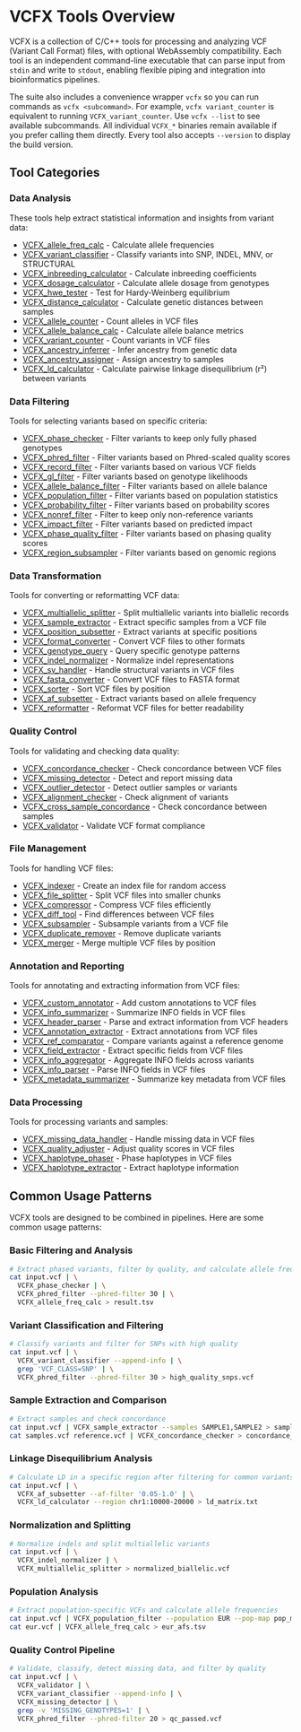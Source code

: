 # VCFX Tools Overview

VCFX is a collection of C/C++ tools for processing and analyzing VCF (Variant Call Format) files, with optional WebAssembly compatibility. Each tool is an independent command-line executable that can parse input from `stdin` and write to `stdout`, enabling flexible piping and integration into bioinformatics pipelines.

The suite also includes a convenience wrapper `vcfx` so you can run commands as `vcfx <subcommand>`. For example, `vcfx variant_counter` is equivalent to running `VCFX_variant_counter`. Use `vcfx --list` to see available subcommands. All individual `VCFX_*` binaries remain available if you prefer calling them directly.
Every tool also accepts `--version` to display the build version.

## Tool Categories

### Data Analysis

These tools help extract statistical information and insights from variant data:

- [VCFX_allele_freq_calc](VCFX_allele_freq_calc.md) - Calculate allele frequencies
- [VCFX_variant_classifier](VCFX_variant_classifier.md) - Classify variants into SNP, INDEL, MNV, or STRUCTURAL
- [VCFX_inbreeding_calculator](VCFX_inbreeding_calculator.md) - Calculate inbreeding coefficients
- [VCFX_dosage_calculator](VCFX_dosage_calculator.md) - Calculate allele dosage from genotypes
- [VCFX_hwe_tester](VCFX_hwe_tester.md) - Test for Hardy-Weinberg equilibrium
- [VCFX_distance_calculator](VCFX_distance_calculator.md) - Calculate genetic distances between samples
- [VCFX_allele_counter](VCFX_allele_counter.md) - Count alleles in VCF files
- [VCFX_allele_balance_calc](VCFX_allele_balance_calc.md) - Calculate allele balance metrics
- [VCFX_variant_counter](VCFX_variant_counter.md) - Count variants in VCF files
- [VCFX_ancestry_inferrer](VCFX_ancestry_inferrer.md) - Infer ancestry from genetic data
- [VCFX_ancestry_assigner](VCFX_ancestry_assigner.md) - Assign ancestry to samples
- [VCFX_ld_calculator](VCFX_ld_calculator.md) - Calculate pairwise linkage disequilibrium (r²) between variants

### Data Filtering

Tools for selecting variants based on specific criteria:

- [VCFX_phase_checker](VCFX_phase_checker.md) - Filter variants to keep only fully phased genotypes
- [VCFX_phred_filter](VCFX_phred_filter.md) - Filter variants based on Phred-scaled quality scores
- [VCFX_record_filter](VCFX_record_filter.md) - Filter variants based on various VCF fields
- [VCFX_gl_filter](VCFX_gl_filter.md) - Filter variants based on genotype likelihoods
- [VCFX_allele_balance_filter](VCFX_allele_balance_filter.md) - Filter variants based on allele balance
- [VCFX_population_filter](VCFX_population_filter.md) - Filter variants based on population statistics
- [VCFX_probability_filter](VCFX_probability_filter.md) - Filter variants based on probability scores
- [VCFX_nonref_filter](VCFX_nonref_filter.md) - Filter to keep only non-reference variants
- [VCFX_impact_filter](VCFX_impact_filter.md) - Filter variants based on predicted impact
- [VCFX_phase_quality_filter](VCFX_phase_quality_filter.md) - Filter variants based on phasing quality scores
- [VCFX_region_subsampler](VCFX_region_subsampler.md) - Filter variants based on genomic regions

### Data Transformation

Tools for converting or reformatting VCF data:

- [VCFX_multiallelic_splitter](VCFX_multiallelic_splitter.md) - Split multiallelic variants into biallelic records
- [VCFX_sample_extractor](VCFX_sample_extractor.md) - Extract specific samples from a VCF file
- [VCFX_position_subsetter](VCFX_position_subsetter.md) - Extract variants at specific positions
- [VCFX_format_converter](VCFX_format_converter.md) - Convert VCF files to other formats
- [VCFX_genotype_query](VCFX_genotype_query.md) - Query specific genotype patterns
- [VCFX_indel_normalizer](VCFX_indel_normalizer.md) - Normalize indel representations
- [VCFX_sv_handler](VCFX_sv_handler.md) - Handle structural variants in VCF files
- [VCFX_fasta_converter](VCFX_fasta_converter.md) - Convert VCF files to FASTA format
- [VCFX_sorter](VCFX_sorter.md) - Sort VCF files by position
- [VCFX_af_subsetter](VCFX_af_subsetter.md) - Extract variants based on allele frequency
- [VCFX_reformatter](VCFX_reformatter.md) - Reformat VCF files for better readability

### Quality Control

Tools for validating and checking data quality:

- [VCFX_concordance_checker](VCFX_concordance_checker.md) - Check concordance between VCF files
- [VCFX_missing_detector](VCFX_missing_detector.md) - Detect and report missing data
- [VCFX_outlier_detector](VCFX_outlier_detector.md) - Detect outlier samples or variants
- [VCFX_alignment_checker](VCFX_alignment_checker.md) - Check alignment of variants
- [VCFX_cross_sample_concordance](VCFX_cross_sample_concordance.md) - Check concordance between samples
- [VCFX_validator](VCFX_validator.md) - Validate VCF format compliance

### File Management

Tools for handling VCF files:

- [VCFX_indexer](VCFX_indexer.md) - Create an index file for random access
- [VCFX_file_splitter](VCFX_file_splitter.md) - Split VCF files into smaller chunks
- [VCFX_compressor](VCFX_compressor.md) - Compress VCF files efficiently
- [VCFX_diff_tool](VCFX_diff_tool.md) - Find differences between VCF files
- [VCFX_subsampler](VCFX_subsampler.md) - Subsample variants from a VCF file
- [VCFX_duplicate_remover](VCFX_duplicate_remover.md) - Remove duplicate variants
- [VCFX_merger](VCFX_merger.md) - Merge multiple VCF files by position

### Annotation and Reporting

Tools for annotating and extracting information from VCF files:

- [VCFX_custom_annotator](VCFX_custom_annotator.md) - Add custom annotations to VCF files
- [VCFX_info_summarizer](VCFX_info_summarizer.md) - Summarize INFO fields in VCF files
- [VCFX_header_parser](VCFX_header_parser.md) - Parse and extract information from VCF headers
- [VCFX_annotation_extractor](VCFX_annotation_extractor.md) - Extract annotations from VCF files
- [VCFX_ref_comparator](VCFX_ref_comparator.md) - Compare variants against a reference genome
- [VCFX_field_extractor](VCFX_field_extractor.md) - Extract specific fields from VCF files
- [VCFX_info_aggregator](VCFX_info_aggregator.md) - Aggregate INFO fields across variants
- [VCFX_info_parser](VCFX_info_parser.md) - Parse INFO fields in VCF files
- [VCFX_metadata_summarizer](VCFX_metadata_summarizer.md) - Summarize key metadata from VCF files

### Data Processing

Tools for processing variants and samples:

- [VCFX_missing_data_handler](VCFX_missing_data_handler.md) - Handle missing data in VCF files
- [VCFX_quality_adjuster](VCFX_quality_adjuster.md) - Adjust quality scores in VCF files
- [VCFX_haplotype_phaser](VCFX_haplotype_phaser.md) - Phase haplotypes in VCF files
- [VCFX_haplotype_extractor](VCFX_haplotype_extractor.md) - Extract haplotype information

## Common Usage Patterns

VCFX tools are designed to be combined in pipelines. Here are some common usage patterns:

### Basic Filtering and Analysis

```bash
# Extract phased variants, filter by quality, and calculate allele frequencies
cat input.vcf | \
  VCFX_phase_checker | \
  VCFX_phred_filter --phred-filter 30 | \
  VCFX_allele_freq_calc > result.tsv
```

### Variant Classification and Filtering

```bash
# Classify variants and filter for SNPs with high quality
cat input.vcf | \
  VCFX_variant_classifier --append-info | \
  grep 'VCF_CLASS=SNP' | \
  VCFX_phred_filter --phred-filter 30 > high_quality_snps.vcf
```

### Sample Extraction and Comparison

```bash
# Extract samples and check concordance
cat input.vcf | VCFX_sample_extractor --samples SAMPLE1,SAMPLE2 > samples.vcf
cat samples.vcf reference.vcf | VCFX_concordance_checker > concordance_report.tsv
```

### Linkage Disequilibrium Analysis

```bash
# Calculate LD in a specific region after filtering for common variants
cat input.vcf | \
  VCFX_af_subsetter --af-filter '0.05-1.0' | \
  VCFX_ld_calculator --region chr1:10000-20000 > ld_matrix.txt
```

### Normalization and Splitting

```bash
# Normalize indels and split multiallelic variants
cat input.vcf | \
  VCFX_indel_normalizer | \
  VCFX_multiallelic_splitter > normalized_biallelic.vcf
```

### Population Analysis

```bash
# Extract population-specific VCFs and calculate allele frequencies
cat input.vcf | VCFX_population_filter --population EUR --pop-map pop_map.txt > eur.vcf
cat eur.vcf | VCFX_allele_freq_calc > eur_afs.tsv
```

### Quality Control Pipeline

```bash
# Validate, classify, detect missing data, and filter by quality
cat input.vcf | \
  VCFX_validator | \
  VCFX_variant_classifier --append-info | \
  VCFX_missing_detector | \
  grep -v 'MISSING_GENOTYPES=1' | \
  VCFX_phred_filter --phred-filter 20 > qc_passed.vcf
``` 